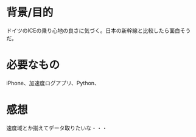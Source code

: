 # 背景/目的
ドイツのICEの乗り心地の良さに気づく。日本の新幹線と比較したら面白そうだ。

# 必要なもの
iPhone、加速度ログアプリ、Python、

# 感想
速度域とか揃えてデータ取りたいな・・・
